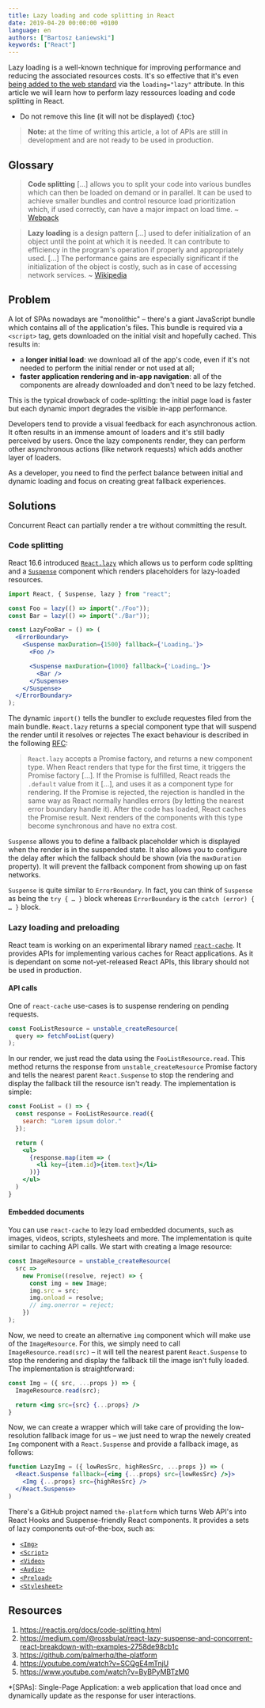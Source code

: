 ```yaml
---
title: Lazy loading and code splitting in React
date: 2019-04-20 00:00:00 +0100
language: en
authors: ["Bartosz Łaniewski"]
keywords: ["React"]
---
```


Lazy loading is a well-known technique for improving performance and reducing the associated resources costs. It's so effective that it's even [being added to the web standard](https://github.com/whatwg/html/pull/3752) via the `loading="lazy"` attribute. In this article we will learn how to perform lazy ressources loading and code splitting in React.

* Do not remove this line (it will not be displayed)
{:toc}

> **Note:** at the time of writing this article, a lot of APIs are still in development and are not ready to be used in production.

## Glossary

> **Code splitting** […] allows you to split your code into various bundles which can then be loaded on demand or in parallel. It can be used to achieve smaller bundles and control resource load prioritization which, if used correctly, can have a major impact on load time. ~ [Webpack](https://webpack.js.org/guides/code-splitting/)

> **Lazy loading** is a design pattern […] used to defer initialization of an object until the point at which it is needed. It can contribute to efficiency in the program's operation if properly and appropriately used. […] The performance gains are especially significant if the initialization of the object is costly, such as in case of accessing network services. ~ [Wikipedia](https://en.wikipedia.org/wiki/Lazy_loading)

## Problem

A lot of SPAs nowadays are "monolithic" – there's a giant JavaScript bundle which contains all of the application's files. This bundle is required via a `<script>` tag, gets downloaded on the initial visit and hopefully cached. This results in:

- a **longer initial load**: we download all of the app's code, even if it's not needed to perform the initial render or not used at all;
- **faster application rendering and in-app navigation**: all of the components are already downloaded and don't need to be lazy fetched.

This is the typical drowback of code-splitting: the initial page load is faster but each dynamic import degrades the visible in-app performance.

Developers tend to provide a visual feedback for each asynchronous action. It often results in an immense amount of loaders and it's still badly perceived by users. Once the lazy components render, they can perform other asynchronous actions (like network requests) which adds another layer of loaders.

As a developer, you need to find the perfect balance between initial and dynamic loading and focus on creating great fallback experiences.

## Solutions

Concurrent React can partially render a tre without committing the result.

### Code splitting

React 16.6 introduced [`React.lazy`](https://reactjs.org/docs/code-splitting.html#reactlazy) which allows us to perform code splitting and a [`Suspense`](https://reactjs.org/docs/code-splitting.html#suspense) component which renders placeholders for lazy-loaded resources.

```jsx
import React, { Suspense, lazy } from "react";

const Foo = lazy(() => import("./Foo"));
const Bar = lazy(() => import("./Bar"));

const LazyFooBar = () => (
  <ErrorBoundary>
    <Suspense maxDuration={1500} fallback={'Loading…'}>
      <Foo />

      <Suspense maxDuration={1000} fallback={'Loading…'}>
        <Bar />
      </Suspense>
    </Suspense>
  </ErrorBoundary>
);
```

The dynamic `import()` tells the bundler to exclude requestes filed from the main bundle. `React.lazy` returns a special component type that will suspend the render until it resolves or rejectes The exact behaviour is described in the following [RFC](https://github.com/reactjs/rfcs/blob/master/text/0064-lazy.md):

> `React.lazy` accepts a Promise factory, and returns a new component type. When React renders that type for the first time, it triggers the Promise factory […]. If the Promise is fulfilled, React reads the `.default` value from it […], and uses it as a component type for rendering. If the Promise is rejected, the rejection is handled in the same way as React normally handles errors (by letting the nearest error boundary handle it). After the code has loaded, React caches the Promise result. Next renders of the components with this type become synchronous and have no extra cost.

`Suspense` allows you to define a fallback placeholder which is displayed when the render is in the suspended state. It also allows you to configure the delay after which the fallback should be shown (via the `maxDuration` property). It will prevent the fallback component from showing up on fast networks.

`Suspense` is quite similar to `ErrorBoundary`. In fact, you can think of `Suspense` as being the `try { … }` block whereas `ErrorBoundary` is the `catch (error) { … }` block.

### Lazy loading and preloading

React team is working on an experimental library named [`react-cache`](https://github.com/facebook/react/tree/master/packages/react-cache). It provides APIs for implementing various caches for React applications. As it is dependant on some not-yet-released React APIs, this library should not be used in production.

#### API calls

One of `react-cache` use-cases is to suspense rendering on pending requests.

```javascript
const FooListResource = unstable_createResource(
  query => fetchFooList(query)
);
```

In our render, we just read the data using the `FooListResource.read`. This method returns the response from `unstable_createResource` Promise factory and tells the nearest parent `React.Suspense` to stop the rendering and display the fallback till the resource isn't ready. The implementation is simple:

```jsx
const FooList = () => {
  const response = FooListResource.read({
    search: "Lorem ipsum dolor."
  });

  return (
    <ul>
      {response.map(item => (
        <li key={item.id}>{item.text}</li>
      ))}
    </ul>
  )
}
```

#### Embedded documents

You can use `react-cache` to lezy load embedded documents, such as images, videos, scripts, stylesheets and more. The implementation is quite similar to caching API calls. We start with creating a Image resource:

```javascript
const ImageResource = unstable_createResource(
  src =>
    new Promise((resolve, reject) => {
      const img = new Image;
      img.src = src;
      img.onload = resolve;
      // img.onerror = reject;
    })
);
```

Now, we need to create an alternative `img` component which will make use of the `ImageResource`. For this, we simply need to call `ImageResource.read(src)` – it will tell the nearest parent `React.Suspense` to stop the rendering and display the fallback till the image isn't fully loaded. The implementation is straightforward:

```jsx
const Img = ({ src, ...props }) => {
  ImageResource.read(src);

  return <img src={src} {...props} />
}
```

Now, we can create a wrapper which will take care of providing the low-resolution fallback image for us – we just need to wrap the newely created `Img` component with a `React.Suspense` and provide a fallback image, as follows:


```jsx
function LazyImg = ({ lowResSrc, highResSrc, ...props }) => (
  <React.Suspense fallback={<img {...props} src={lowResSrc} />}>
    <Img {...props} src={highResSrc} />
  </React.Suspense>
)
```

There's a GitHub project named `the-platform` which turns Web API's into React Hooks and Suspense-friendly React components. It provides a sets of lazy components out-of-the-box, such as:

- [`<Img>`](https://github.com/palmerhq/the-platform#img)
- [`<Script>`](https://github.com/palmerhq/the-platform#script)
- [`<Video>`](https://github.com/palmerhq/the-platform#video)
- [`<Audio>`](https://github.com/palmerhq/the-platform#audio)
- [`<Preload>`](https://github.com/palmerhq/the-platform#preload)
- [`<Stylesheet>`](https://github.com/palmerhq/the-platform#stylesheet)


## Resources

1. https://reactjs.org/docs/code-splitting.html
2. https://medium.com/@rossbulat/react-lazy-suspense-and-concorrent-react-breakdown-with-examples-2758de98cb1c
3. https://github.com/palmerhq/the-platform
4. https://youtube.com/watch?v=SCQgE4mTnjU
5. https://www.youtube.com/watch?v=ByBPyMBTzM0

*[SPAs]: Single-Page Application: a web application that load once and dynamically update as the response for user interactions.
